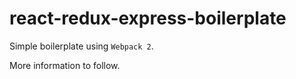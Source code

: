 react-redux-express-boilerplate
===============================

Simple boilerplate using `Webpack 2`.

More information to follow.
